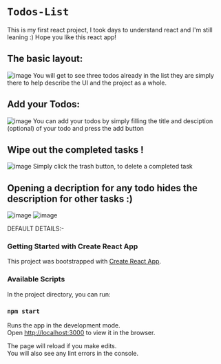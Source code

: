 # `Todos-List`
This is my first react project, I took days to understand react and I'm still leaning :)
Hope you like this react app!

## The basic layout:
![image](https://user-images.githubusercontent.com/79207707/117327792-a0316180-aeb0-11eb-8024-3f7d204d7e60.png)
You will get to see three todos already in the list they are simply there to help describe the UI and the project as a whole.

## Add your Todos:
![image](https://user-images.githubusercontent.com/79207707/117328349-2e0d4c80-aeb1-11eb-9eb1-e8f38d7283c9.png)
You can add your todos by simply filling the title and desciption (optional) of your todo and press the add button

## Wipe out the completed tasks !
![image](https://user-images.githubusercontent.com/79207707/117328960-c6a3cc80-aeb1-11eb-9c84-b6ac8bb64d51.png)
Simply click the trash button, to delete a completed task

## Opening a decription for any todo hides the description for other tasks :)
![image](https://user-images.githubusercontent.com/79207707/117329193-066ab400-aeb2-11eb-8fa6-9b4cd1ffe54e.png)
![image](https://user-images.githubusercontent.com/79207707/117329241-12567600-aeb2-11eb-8c44-8a4319693df7.png)



DEFAULT DETAILS:-
### Getting Started with Create React App

This project was bootstrapped with [Create React App](https://github.com/facebook/create-react-app).

### Available Scripts

In the project directory, you can run:

### `npm start`

Runs the app in the development mode.\
Open [http://localhost:3000](http://localhost:3000) to view it in the browser.

The page will reload if you make edits.\
You will also see any lint errors in the console.
